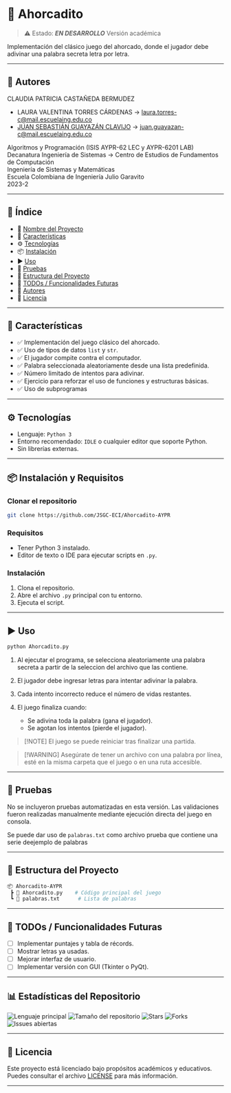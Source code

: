 # 📌 Ahorcadito

> ⚠️ Estado: ***EN DESARROLLO*** Versión académica

Implementación del clásico juego del ahorcado, donde el jugador debe adivinar una palabra secreta letra por letra.

---

## 👥 Autores

CLAUDIA PATRICIA CASTAÑEDA BERMUDEZ
- LAURA VALENTINA TORRES CÁRDENAS → [laura.torres-c@mail.escuelaing.edu.co](mailto:laura.torres-c@mail.escuelaing.edu.co) 
- [JUAN SEBASTIÁN GUAYAZÁN CLAVIJO](https://github.com/JSGC-ECI) → [juan.guayazan-c@mail.escuelaing.edu.co](mailto:juan.guayazan-c@mail.escuelaing.edu.co)

Algoritmos y Programación (ISIS AYPR-62 LEC y AYPR-6201 LAB)   
Decanatura Ingeniería de Sistemas → Centro de Estudios de Fundamentos de Computación    
Ingeniería de Sistemas y Matemáticas    
Escuela Colombiana de Ingeniería Julio Garavito    
2023-2

---

## 🧠 Índice

* 📌 [Nombre del Proyecto](#-ahorcadito)
* 🚀 [Características](#-características)
* ⚙️ [Tecnologías](#️-tecnologías)
* 📦 [Instalación](#-instalación)
* ▶️ [Uso](#️-uso)
* 🧪 [Pruebas](#-pruebas)
* 📁 [Estructura del Proyecto](#-estructura-del-proyecto)
* 📌 [TODOs / Funcionalidades Futuras](#-todos--funcionalidades-futuras)
* 👥 [Autores](#-autores)
* 📄 [Licencia](#-licencia)

---

## 🚀 Características

* ✅ Implementación del juego clásico del ahorcado.
* ✅ Uso de tipos de datos `list` y `str`.
* ✅ El jugador compite contra el computador.
* ✅ Palabra seleccionada aleatoriamente desde una lista predefinida.
* ✅ Número limitado de intentos para adivinar.
* ✅ Ejercicio para reforzar el uso de funciones y estructuras básicas.
* ✅ Uso de subprogramas

---

## ⚙️ Tecnologías

* Lenguaje: `Python 3`
* Entorno recomendado: `IDLE` o cualquier editor que soporte Python.
* Sin librerías externas.

---

## 📦 Instalación y Requisitos

### Clonar el repositorio

```bash
git clone https://github.com/JSGC-ECI/Ahorcadito-AYPR
```

### Requisitos

* Tener Python 3 instalado.
* Editor de texto o IDE para ejecutar scripts en `.py`.

### Instalación

1. Clona el repositorio.
2. Abre el archivo `.py` principal con tu entorno.
3. Ejecuta el script.

---

## ▶️ Uso

```bash
python Ahorcadito.py
```

1. Al ejecutar el programa, se selecciona aleatoriamente una palabra secreta a partir de la seleccion del archivo que las contiene.
2. El jugador debe ingresar letras para intentar adivinar la palabra.
3. Cada intento incorrecto reduce el número de vidas restantes.
4. El juego finaliza cuando:

   * Se adivina toda la palabra (gana el jugador).
   * Se agotan los intentos (pierde el jugador).

> \[!NOTE]
> El juego se puede reiniciar tras finalizar una partida.

> \[!WARNING]
> Asegúrate de tener un archivo con una palabra por línea, esté en la misma carpeta que el juego o en una ruta accesible.

---

## 🧪 Pruebas

No se incluyeron pruebas automatizadas en esta versión. Las validaciones fueron realizadas manualmente mediante ejecución directa del juego en consola.

Se puede dar uso de  `palabras.txt` como archivo prueba que contiene una serie deejemplo de palabras 

---

## 📁 Estructura del Proyecto

```bash
📦 Ahorcadito-AYPR
 ┣ 📜 Ahorcadito.py    # Código principal del juego
 ┗ 📜 palabras.txt      # Lista de palabras
 ```

---

## 📌 TODOs / Funcionalidades Futuras

* [ ] Implementar puntajes y tabla de récords.
* [ ] Mostrar letras ya usadas.
* [ ] Mejorar interfaz de usuario.
* [ ] Implementar versión con GUI (Tkinter o PyQt).

---

## 📊 Estadísticas del Repositorio

![Lenguaje principal](https://img.shields.io/github/languages/top/JSGC-ECI/Ahorcadito-AYPR?style=flat-square)
![Tamaño del repositorio](https://img.shields.io/github/repo-size/JSGC-ECI/Ahorcadito-AYPR?style=flat-square)
![Stars](https://img.shields.io/github/stars/JSGC-ECI/Ahorcadito-AYPR?style=flat-square)
![Forks](https://img.shields.io/github/forks/JSGC-ECI/Ahorcadito-AYPR?style=flat-square)
![Issues abiertas](https://img.shields.io/github/issues/JSGC-ECI/Ahorcadito-AYPR?style=flat-square)

---

## 📄 Licencia

Este proyecto está licenciado bajo propósitos académicos y educativos. Puedes consultar el archivo [LICENSE](./LICENSE) para más información.

---

